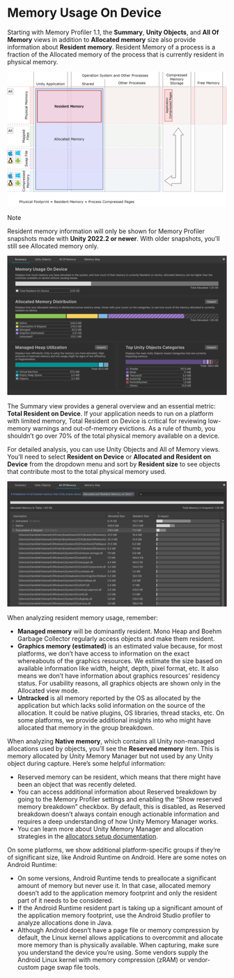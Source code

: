 # Memory Usage On Device

Starting with Memory Profiler 1.1, the __Summary__, __Unity Objects__, and __All Of Memory__ views in addition to __Allocated memory__ size also provide information about __Resident memory__. Resident Memory of a process is a fraction of the Allocated memory of the process that is currently resident in physical memory.

![Resident Memory](images/memory-on-device-all-memory.png)

> [!NOTE]
Resident memory information will only be shown for Memory Profiler snapshots made with __Unity 2022.2 or newer__. With older snapshots, you’ll still see Allocated memory only.

![The Summary view](images/memory-on-device-summary.png)

The Summary view provides a general overview and an essential metric: __Total Resident on Device__. If your application needs to run on a platform with limited memory, Total Resident on Device is critical for reviewing low-memory warnings and out-of-memory evictions. As a rule of thumb, you shouldn’t go over 70% of the total physical memory available on a device.

For detailed analysis, you can use Unity Objects and All of Memory views. You’ll need to select __Resident on Device__ or __Allocated and Resident on Device__ from the dropdown menu and sort by __Resident size__ to see objects that contribute most to the total physical memory used.

![All of Memory view](images/memory-on-device-all-of-memory.png)

When analyzing resident memory usage, remember:
* __Managed memory__ will be dominantly resident. Mono Heap and Boehm Garbage Collector regularly access objects and make them resident.
* __Graphics memory (estimated)__ is an estimated value because, for most platforms, we don’t have access to information on the exact whereabouts of the graphics resources. We estimate the size based on available information like width, height, depth, pixel format, etc. It also means we don’t have information about graphics resources’ residency status. For usability reasons, all graphics objects are shown only in the Allocated view mode.
* __Untracked__ is all memory reported by the OS as allocated by the application but which lacks solid information on the source of the allocation. It could be native plugins, OS libraries, thread stacks, etc. On some platforms, we provide additional insights into who might have allocated that memory in the group breakdown.

When analyzing __Native memory__, which contains all Unity non-managed allocations used by objects, you’ll see the __Reserved memory__ item. This is memory allocated by Unity Memory Manager but not used by any Unity object during capture. Here’s some helpful information:
* Reserved memory can be resident, which means that there might have been an object that was recently deleted.
* You can access additional information about Reserved breakdown by going to the Memory Profiler settings and enabling the “Show reserved memory breakdown” checkbox. By default, this is disabled, as Reserved breakdown doesn’t always contain enough actionable information and requires a deep understanding of how Unity Memory Manager works.
* You can learn more about Unity Memory Manager and allocation strategies in the [allocators setup documentation](https://docs.unity3d.com/Manual/memory-allocator-customization.html).

On some platforms, we show additional platform-specific groups if they’re of significant size, like  Android Runtime on Android. Here are some notes on Android Runtime:
* On some versions, Android Runtime tends to preallocate a significant amount of memory but never use it. In that case, allocated memory doesn’t add to the application memory footprint and only the resident part of it needs to be considered.
* If the Android Runtime resident part is taking up a significant amount of the application memory footprint, use the Android Studio profiler to analyze allocations done in Java.
* Although Android doesn’t have a page file or memory compression by default, the Linux kernel allows applications to overcommit and allocate more memory than is physically available.
When capturing, make sure you understand the device you’re using. Some vendors supply the Android Linux kernel with memory compression (zRAM) or vendor-custom page swap file tools.
